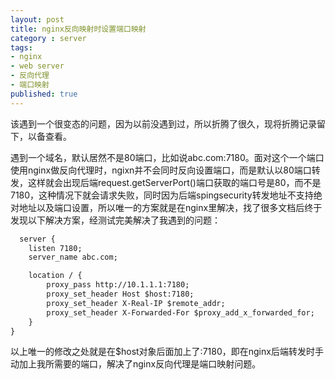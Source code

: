 ```yaml
---
layout: post
title: nginx反向映射时设置端口映射
category : server
tags:
- nginx
- web server
- 反向代理
- 端口映射
published: true
---
```

该遇到一个很变态的问题，因为以前没遇到过，所以折腾了很久，现将折腾记录留下，以备查看。

遇到一个域名，默认居然不是80端口，比如说abc.com:7180。面对这个一个端口使用nginx做反向代理时，ngixn并不会同时反向设置端口，而是默认以80端口转发，这样就会出现后端request.getServerPort()端口获取的端口号是80，而不是7180，这种情况下就会请求失败，同时因为后端spingsecurity转发地址不支持绝对地址以及端口设置，所以唯一的方案就是在nginx里解决，找了很多文档后终于发现以下解决方案，经测试完美解决了我遇到的问题：
``` xml
  server {
    listen 7180;
    server_name abc.com;

    location / {
        proxy_pass http://10.1.1.1:7180;
        proxy_set_header Host $host:7180;
        proxy_set_header X-Real-IP $remote_addr;
        proxy_set_header X-Forwarded-For $proxy_add_x_forwarded_for;
    }
}

```

以上唯一的修改之处就是在$host对象后面加上了:7180，即在nginx后端转发时手动加上我所需要的端口，解决了nginx反向代理是端口映射问题。
